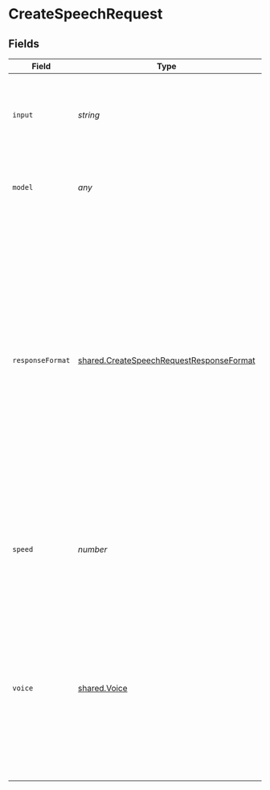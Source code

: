 # CreateSpeechRequest


## Fields

| Field                                                                                                                                                                                                                                                               | Type                                                                                                                                                                                                                                                                | Required                                                                                                                                                                                                                                                            | Description                                                                                                                                                                                                                                                         |
| ------------------------------------------------------------------------------------------------------------------------------------------------------------------------------------------------------------------------------------------------------------------- | ------------------------------------------------------------------------------------------------------------------------------------------------------------------------------------------------------------------------------------------------------------------- | ------------------------------------------------------------------------------------------------------------------------------------------------------------------------------------------------------------------------------------------------------------------- | ------------------------------------------------------------------------------------------------------------------------------------------------------------------------------------------------------------------------------------------------------------------- |
| `input`                                                                                                                                                                                                                                                             | *string*                                                                                                                                                                                                                                                            | :heavy_check_mark:                                                                                                                                                                                                                                                  | The text to generate audio for. The maximum length is 4096 characters.                                                                                                                                                                                              |
| `model`                                                                                                                                                                                                                                                             | *any*                                                                                                                                                                                                                                                               | :heavy_check_mark:                                                                                                                                                                                                                                                  | One of the available [TTS models](/docs/models/tts): `tts-1` or `tts-1-hd`<br/>                                                                                                                                                                                     |
| `responseFormat`                                                                                                                                                                                                                                                    | [shared.CreateSpeechRequestResponseFormat](../../../sdk/models/shared/createspeechrequestresponseformat.md)                                                                                                                                                         | :heavy_minus_sign:                                                                                                                                                                                                                                                  | The format to return audio in. <br/>Supported formats are `mp3`, `opus`, `aac`, `flac`, `pcm`, and `wav`. <br/><br/>The `pcm` audio format, similar to `wav` but without a header, utilizes a 24kHz sample rate, mono channel, and 16-bit depth in signed little-endian format. |
| `speed`                                                                                                                                                                                                                                                             | *number*                                                                                                                                                                                                                                                            | :heavy_minus_sign:                                                                                                                                                                                                                                                  | The speed of the generated audio. Select a value from `0.25` to `4.0`. `1.0` is the default.                                                                                                                                                                        |
| `voice`                                                                                                                                                                                                                                                             | [shared.Voice](../../../sdk/models/shared/voice.md)                                                                                                                                                                                                                 | :heavy_check_mark:                                                                                                                                                                                                                                                  | The voice to use when generating the audio. Supported voices are `alloy`, `echo`, `fable`, `onyx`, `nova`, and `shimmer`. Previews of the voices are available in the [Text to speech guide](/docs/guides/text-to-speech/voice-options).                            |